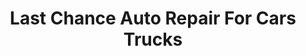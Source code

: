 ---
title: "Last Chance Auto Repair For Cars Trucks"
url: /plainfield/last-chance-auto-repair-for-cars-trucks/
shop: Autowerkstatt
---